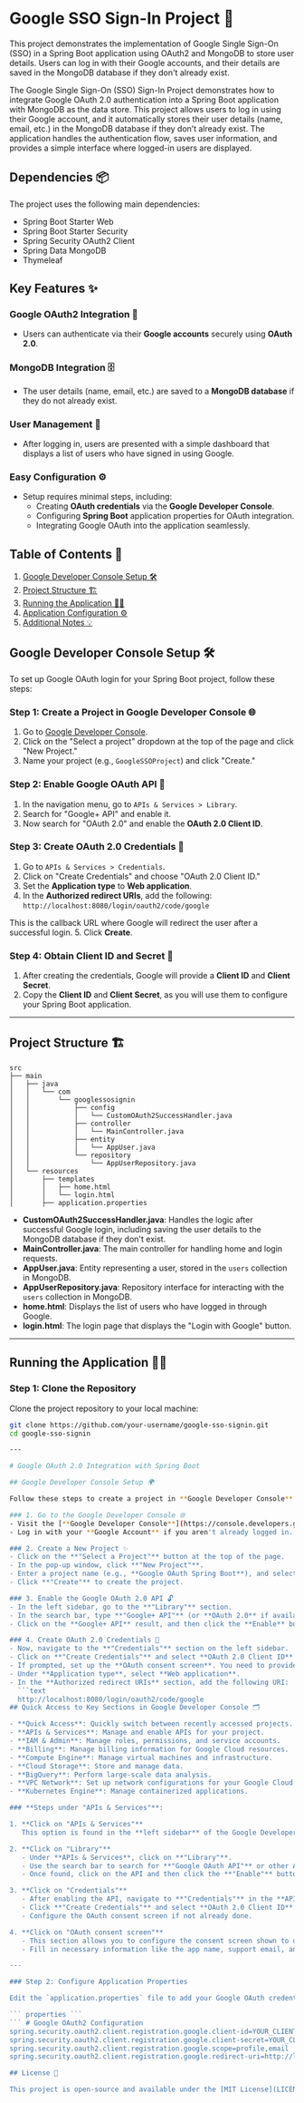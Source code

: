 # Google SSO Sign-In Project 🚀

This project demonstrates the implementation of Google Single Sign-On (SSO) in a Spring Boot application using OAuth2 and MongoDB to store user details. Users can log in with their Google accounts, and their details are saved in the MongoDB database if they don't already exist.

The Google Single Sign-On (SSO) Sign-In Project demonstrates how to integrate Google OAuth 2.0 authentication into a Spring Boot application with MongoDB as the data store. This project allows users to log in using their Google account, and it automatically stores their user details (name, email, etc.) in the MongoDB database if they don’t already exist. The application handles the authentication flow, saves user information, and provides a simple interface where logged-in users are displayed.

## Dependencies 📦

The project uses the following main dependencies:

- Spring Boot Starter Web
- Spring Boot Starter Security
- Spring Security OAuth2 Client
- Spring Data MongoDB
- Thymeleaf


## Key Features ✨

### Google OAuth2 Integration 🔐
- Users can authenticate via their **Google accounts** securely using **OAuth 2.0**.
  
### MongoDB Integration 🗄️
- The user details (name, email, etc.) are saved to a **MongoDB database** if they do not already exist.

### User Management 👥
- After logging in, users are presented with a simple dashboard that displays a list of users who have signed in using Google.

### Easy Configuration ⚙️
- Setup requires minimal steps, including:
  - Creating **OAuth credentials** via the **Google Developer Console**.
  - Configuring **Spring Boot** application properties for OAuth integration.
  - Integrating Google OAuth into the application seamlessly.

## Table of Contents 📑

1. [Google Developer Console Setup 🛠️](#google-developer-console-setup)
2. [Project Structure 🏗️](#project-structure)
3. [Running the Application 🏃‍♂️](#running-the-application)
4. [Application Configuration ⚙️](#application-configuration)
5. [Additional Notes 💡](#additional-notes)


## Google Developer Console Setup 🛠️

To set up Google OAuth login for your Spring Boot project, follow these steps:

### Step 1: Create a Project in Google Developer Console 🌐
1. Go to [Google Developer Console](https://console.developers.google.com/).
2. Click on the "Select a project" dropdown at the top of the page and click "New Project."
3. Name your project (e.g., `GoogleSSOProject`) and click "Create."

### Step 2: Enable Google OAuth API 🔑
1. In the navigation menu, go to `APIs & Services > Library`.
2. Search for "Google+ API" and enable it.
3. Now search for "OAuth 2.0" and enable the **OAuth 2.0 Client ID**.

### Step 3: Create OAuth 2.0 Credentials 🔐
1. Go to `APIs & Services > Credentials`.
2. Click on "Create Credentials" and choose "OAuth 2.0 Client ID."
3. Set the **Application type** to **Web application**.
4. In the **Authorized redirect URIs**, add the following:
``` http://localhost:8080/login/oauth2/code/google ```

This is the callback URL where Google will redirect the user after a successful login.
5. Click **Create**.

### Step 4: Obtain Client ID and Secret 🔑
1. After creating the credentials, Google will provide a **Client ID** and **Client Secret**.
2. Copy the **Client ID** and **Client Secret**, as you will use them to configure your Spring Boot application.

---




## Project Structure 🏗️
```
src
├── main
│   ├── java
│   │   └── com
│   │       └── googlessosignin
│   │           ├── config
│   │           │   └── CustomOAuth2SuccessHandler.java
│   │           ├── controller
│   │           │   └── MainController.java
│   │           ├── entity
│   │           │   └── AppUser.java
│   │           └── repository
│   │               └── AppUserRepository.java
│   └── resources
│       ├── templates
│       │   ├── home.html
│       │   └── login.html
│       ├── application.properties
```


- **CustomOAuth2SuccessHandler.java**: Handles the logic after successful Google login, including saving the user details to the MongoDB database if they don't exist.
- **MainController.java**: The main controller for handling home and login requests.
- **AppUser.java**: Entity representing a user, stored in the `users` collection in MongoDB.
- **AppUserRepository.java**: Repository interface for interacting with the `users` collection in MongoDB.
- **home.html**: Displays the list of users who have logged in through Google.
- **login.html**: The login page that displays the "Login with Google" button.

---

## Running the Application 🏃‍♂️

### Step 1: Clone the Repository

Clone the project repository to your local machine:

```bash
git clone https://github.com/your-username/google-sso-signin.git
cd google-sso-signin

---

# Google OAuth 2.0 Integration with Spring Boot

## Google Developer Console Setup 🌍

Follow these steps to create a project in **Google Developer Console** and set up OAuth 2.0 credentials.

### 1. Go to the Google Developer Console 🌐
- Visit the [**Google Developer Console**](https://console.developers.google.com/).
- Log in with your **Google Account** if you aren't already logged in.

### 2. Create a New Project ✨
- Click on the **"Select a Project"** button at the top of the page.
- In the pop-up window, click **"New Project"**.
- Enter a project name (e.g., **Google OAuth Spring Boot**), and select a billing account if prompted.
- Click **"Create"** to create the project.

### 3. Enable the Google OAuth 2.0 API 🔓
- In the left sidebar, go to the **"Library"** section.
- In the search bar, type **"Google+ API"** (or **OAuth 2.0** if available).
- Click on the **Google+ API** result, and then click the **Enable** button.

### 4. Create OAuth 2.0 Credentials 🔑
- Now, navigate to the **"Credentials"** section on the left sidebar.
- Click on **"Create Credentials"** and select **OAuth 2.0 Client ID** from the dropdown.
- If prompted, set up the **OAuth consent screen**. You need to provide basic details like the app name, user support email, and developer contact information.
- Under **Application type**, select **Web application**.
- In the **Authorized redirect URIs** section, add the following URI:
  ```text
  http://localhost:8080/login/oauth2/code/google
## Quick Access to Key Sections in Google Developer Console 🗂️

- **Quick Access**: Quickly switch between recently accessed projects.
- **APIs & Services**: Manage and enable APIs for your project.
- **IAM & Admin**: Manage roles, permissions, and service accounts.
- **Billing**: Manage billing information for Google Cloud resources.
- **Compute Engine**: Manage virtual machines and infrastructure.
- **Cloud Storage**: Store and manage data.
- **BigQuery**: Perform large-scale data analysis.
- **VPC Network**: Set up network configurations for your Google Cloud resources.
- **Kubernetes Engine**: Manage containerized applications.

### **Steps under "APIs & Services"**:

1. **Click on "APIs & Services"**  
   This option is found in the **left sidebar** of the Google Developer Console.

2. **Click on "Library"**  
   - Under **APIs & Services**, click on **"Library"**.
   - Use the search bar to search for **"Google OAuth API"** or other APIs you wish to enable.
   - Once found, click on the API and then click the **"Enable"** button.

3. **Click on "Credentials"**  
   - After enabling the API, navigate to **"Credentials"** in the **APIs & Services** section.
   - Click **"Create Credentials"** and select **OAuth 2.0 Client ID**.
   - Configure the OAuth consent screen if not already done.

4. **Click on "OAuth consent screen"**  
   - This section allows you to configure the consent screen shown to users when they are asked to grant permissions to your app.
   - Fill in necessary information like the app name, support email, and developer contact info.

---

### Step 2: Configure Application Properties

Edit the `application.properties` file to add your Google OAuth credentials (Client ID and Client Secret):

``` properties ```
``` # Google OAuth2 Configuration
spring.security.oauth2.client.registration.google.client-id=YOUR_CLIENT_ID
spring.security.oauth2.client.registration.google.client-secret=YOUR_CLIENT_SECRET
spring.security.oauth2.client.registration.google.scope=profile,email
spring.security.oauth2.client.registration.google.redirect-uri=http://localhost:8080/login/oauth2/code/google ```

## License 📄

This project is open-source and available under the [MIT License](LICENSE).



